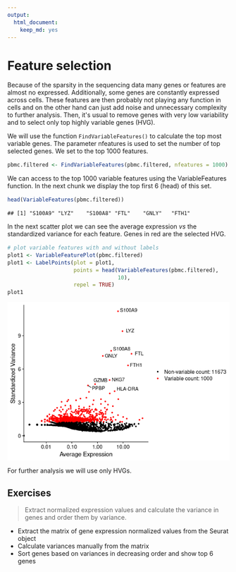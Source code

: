```yaml
---
output:
  html_document:
    keep_md: yes
---
```










# Feature selection


Because of the sparsity in the sequencing data many genes or features are almost no expressed.
Additionally, some genes are constantly expressed across cells. These features are then probably
not playing any function in cells and on the other hand can just add noise and unnecessary complexity
to further analysis. Then, it's usual to remove genes with very low variability and to select
only top highly variable genes (HVG).

We will use the function `FindVariableFeatures()` to calculate the top most variable genes.
The parameter nfeatures is used to set the number of top selected genes. We set to the top
1000 features.


```r
pbmc.filtered <- FindVariableFeatures(pbmc.filtered, nfeatures = 1000)
```


We can access to the top 1000 variable features using the VariableFeatures function. In the next
chunk we display the top first 6 (head) of this set. 



```r
head(VariableFeatures(pbmc.filtered))
```

```
## [1] "S100A9" "LYZ"    "S100A8" "FTL"    "GNLY"   "FTH1"
```


In the next scatter plot we can see the average expression *vs* the standardized variance for each feature.
Genes in red are the selected HVG.



```r
# plot variable features with and without labels
plot1 <- VariableFeaturePlot(pbmc.filtered)
plot1 <- LabelPoints(plot = plot1, 
                     points = head(VariableFeatures(pbmc.filtered),
                                   10), 
                     repel = TRUE)
plot1 
```

<img src="03-Feature_selection_files/figure-html/unnamed-chunk-3-1.png" style="display: block; margin: auto;" />

For further analysis we will use only HVGs. 

## Exercises

> Extract normalized expression values and calculate the variance in genes and order them
by variance.

* Extract the matrix of gene expression normalized values from the Seurat object
* Calculate variances manually from the matrix
* Sort genes based on variances in decreasing order and show top 6 genes



